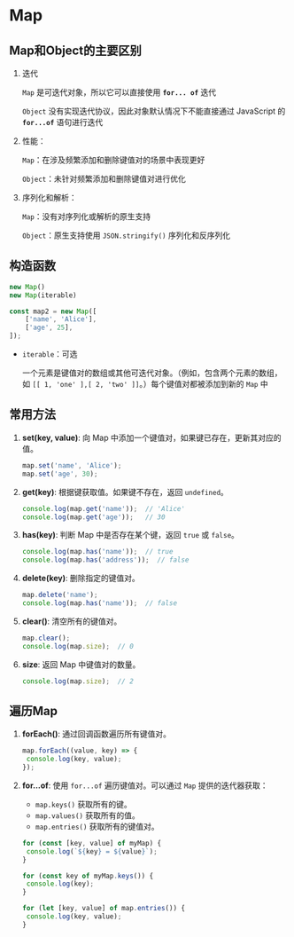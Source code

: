 # Map



## Map和Object的主要区别

1. 迭代

   `Map` 是可迭代对象，所以它可以直接使用 **`for... of`** 迭代

   `Object` 没有实现迭代协议，因此对象默认情况下不能直接通过 JavaScript 的 **`for...of`** 语句进行迭代

2. 性能：

   `Map`：在涉及频繁添加和删除键值对的场景中表现更好

   `Object`：未针对频繁添加和删除键值对进行优化

3. 序列化和解析：

   `Map`：没有对序列化或解析的原生支持

   `Object`：原生支持使用 `JSON.stringify()` 序列化和反序列化



## 构造函数

```javascript
new Map()
new Map(iterable)

const map2 = new Map([
    ['name', 'Alice'],
    ['age', 25],
]);
```

- `iterable`：可选

  一个元素是键值对的数组或其他可迭代对象。（例如，包含两个元素的数组，如 `[[ 1, 'one' ],[ 2, 'two' ]]`。）每个键值对都被添加到新的 `Map` 中



## 常用方法

1. **set(key, value)**: 向 Map 中添加一个键值对，如果键已存在，更新其对应的值。

   ```javascript
   map.set('name', 'Alice');
   map.set('age', 30);
   ```

2. **get(key)**: 根据键获取值。如果键不存在，返回 `undefined`。

   ```javascript
   console.log(map.get('name'));  // 'Alice'
   console.log(map.get('age'));   // 30
   ```

3. **has(key)**: 判断 Map 中是否存在某个键，返回 `true` 或 `false`。

   ```javascript
   console.log(map.has('name'));  // true
   console.log(map.has('address'));  // false
   ```

4. **delete(key)**: 删除指定的键值对。

   ```javascript
   map.delete('name');
   console.log(map.has('name'));  // false
   ```

5. **clear()**: 清空所有的键值对。

   ```javascript
   map.clear();
   console.log(map.size);  // 0
   ```

6. **size**: 返回 Map 中键值对的数量。

   ```javascript
   console.log(map.size);  // 2
   ```



## 遍历Map

1. **forEach()**: 通过回调函数遍历所有键值对。

   ```javascript
   map.forEach((value, key) => {
   	console.log(key, value);
   });
   ```

2. **for...of**: 使用 `for...of` 遍历键值对。可以通过 `Map` 提供的迭代器获取：

   - `map.keys()` 获取所有的键。
   - `map.values()` 获取所有的值。
   - `map.entries()` 获取所有的键值对。

   ```javascript
   for (const [key, value] of myMap) {
   	console.log(`${key} = ${value}`);
   }
   
   for (const key of myMap.keys()) {
   	console.log(key);
   }
   
   for (let [key, value] of map.entries()) {
   	console.log(key, value);
   }
   ```